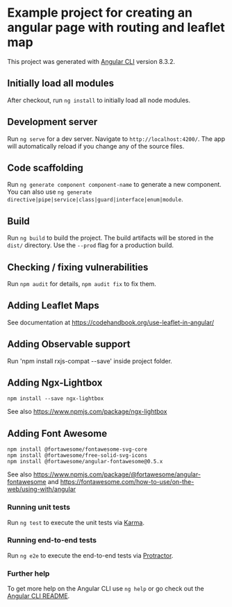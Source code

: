 # Example project for creating an angular page with routing and leaflet map

This project was generated with [Angular CLI](https://github.com/angular/angular-cli) version 8.3.2.

## Initially load all modules

After checkout, run `ng install` to initially load all node modules.

## Development server

Run `ng serve` for a dev server. Navigate to `http://localhost:4200/`. The app will automatically reload if you change any of the source files.

## Code scaffolding

Run `ng generate component component-name` to generate a new component. You can also use `ng generate directive|pipe|service|class|guard|interface|enum|module`.

## Build

Run `ng build` to build the project. The build artifacts will be stored in the `dist/` directory. Use the `--prod` flag for a production build.

## Checking / fixing vulnerabilities
Run `npm audit` for details, `npm audit fix` to fix them.

## Adding Leaflet Maps

See documentation at https://codehandbook.org/use-leaflet-in-angular/

## Adding Observable support

Run 'npm install rxjs-compat --save' inside project folder.

## Adding Ngx-Lightbox

```
npm install --save ngx-lightbox
```
See also https://www.npmjs.com/package/ngx-lightbox

## Adding Font Awesome
```
npm install @fortawesome/fontawesome-svg-core
npm install @fortawesome/free-solid-svg-icons
npm install @fortawesome/angular-fontawesome@0.5.x
```
See also https://www.npmjs.com/package/@fortawesome/angular-fontawesome and https://fontawesome.com/how-to-use/on-the-web/using-with/angular

### Running unit tests

Run `ng test` to execute the unit tests via [Karma](https://karma-runner.github.io).

### Running end-to-end tests

Run `ng e2e` to execute the end-to-end tests via [Protractor](http://www.protractortest.org/).

### Further help

To get more help on the Angular CLI use `ng help` or go check out the [Angular CLI README](https://github.com/angular/angular-cli/blob/master/README.md).